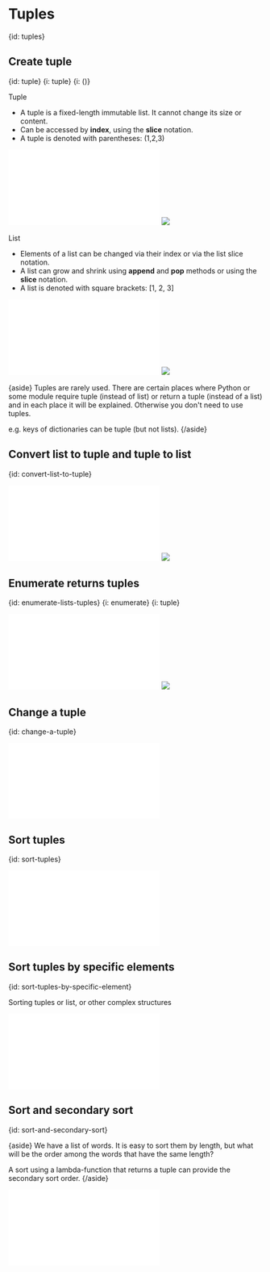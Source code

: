 # Tuples
{id: tuples}


## Create tuple
{id: tuple}
{i: tuple}
{i: ()}

Tuple

* A tuple is a fixed-length immutable list. It cannot change its size or content.
* Can be accessed by **index**, using the **slice** notation.
* A tuple is denoted with parentheses: (1,2,3)

![](examples/lists/tuple.py)
![](examples/lists/tuple.out)

List


* Elements of a list can be changed via their index or via the list slice notation.
* A list can grow and shrink using **append** and **pop** methods or using the **slice** notation.
* A list is denoted with square brackets:   [1, 2, 3]

![](examples/lists/list.py)
![](examples/lists/list.out)


{aside}
Tuples are rarely used. There are certain places where Python or some module require tuple (instead of list) or return a tuple (instead of a list)
and in each place it will be explained. Otherwise you don't need to use tuples.

e.g. keys of dictionaries can be tuple (but not lists).
{/aside}

## Convert list to tuple and tuple to list
{id: convert-list-to-tuple}

![](examples/lists/totuple.py)
![](examples/lists/totuple.out)

## Enumerate returns tuples
{id: enumerate-lists-tuples}
{i: enumerate}
{i: tuple}

![](examples/lists/enumerate_tuple.py)
![](examples/lists/enumerate_tuple.out)


## Change a tuple
{id: change-a-tuple}

![](examples/lists/change_tuple.py)


## Sort tuples
{id: sort-tuples}

![](examples/lists/sort_tuples.py)

## Sort tuples by specific elements
{id: sort-tuples-by-specific-element}

Sorting tuples or list, or other complex structures

![](examples/lists/sort_tuples_by_specific_elements.py)

## Sort and secondary sort
{id: sort-and-secondary-sort}

{aside}
We have a list of words. It is easy to sort them by length, but what will be the order among the words
that have the same length?

A sort using a lambda-function that returns a tuple can provide the secondary sort order.
{/aside}

![](examples/lists/sort_by_two_keys.py)



